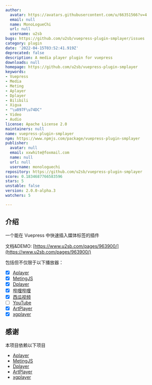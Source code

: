 ```yaml
---
author:
  avatar: https://avatars.githubusercontent.com/u/66351566?v=4
  email: null
  name: MonoLogueChi
  url: null
  username: u2sb
bugs: https://github.com/u2sb/vuepress-plugin-smplayer/issues
category: plugin
date: '2022-04-15T03:52:41.919Z'
deprecated: false
description: A media player plugin for vuepress
downloads: null
homepage: https://github.com/u2sb/vuepress-plugin-smplayer
keywords:
- Vuepress
- Media
- Meting
- Aplayer
- Dplayer
- Bilibili
- Xigua
- "\u897F\u74DC"
- Video
- Audio
license: Apache License 2.0
maintainers: null
name: vuepress-plugin-smplayer
npm: https://www.npmjs.com/package/vuepress-plugin-smplayer
publisher:
  avatar: null
  email: xxwhite@foxmail.com
  name: null
  url: null
  username: monologuechi
repository: https://github.com/u2sb/vuepress-plugin-smplayer
score: 0.1834687766583596
stars: 5
unstable: false
version: 2.0.0-alpha.3
watchers: 5

---
```


## 介绍

一个能在 Vuepress 中快速插入媒体标签的插件

文档&DEMO: [https://www.u2sb.com/pages/963900/](https://www.u2sb.com/pages/963900/)

包括但不仅限于以下播放器：

- [x] [Aplayer](https://github.com/DIYgod/APlayer)
- [x] [MetingJS](https://github.com/metowolf/MetingJS)
- [x] [Dplayer](https://github.com/DIYgod/DPlayer)
- [x] [哔哩哔哩](https://www.bilibili.com/)
- [x] [西瓜视频](https://www.ixigua.com/)
- [ ] [YouTube]()
- [x] [ArtPlayer](https://github.com/zhw2590582/ArtPlayer)
- [x] [xgplayer](https://github.com/bytedance/xgplayer)

## 感谢

本项目依赖以下项目

- [Aplayer](https://github.com/DIYgod/APlayer)
- [MetingJS](https://github.com/metowolf/MetingJS)
- [Dplayer](https://github.com/DIYgod/DPlayer)
- [ArtPlayer](https://github.com/zhw2590582/ArtPlayer)
- [xgplayer](https://github.com/bytedance/xgplayer)
